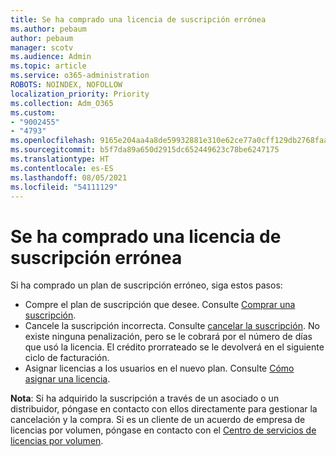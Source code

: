```yaml
---
title: Se ha comprado una licencia de suscripción errónea
ms.author: pebaum
author: pebaum
manager: scotv
ms.audience: Admin
ms.topic: article
ms.service: o365-administration
ROBOTS: NOINDEX, NOFOLLOW
localization_priority: Priority
ms.collection: Adm_O365
ms.custom:
- "9002455"
- "4793"
ms.openlocfilehash: 9165e204aa4a8de59932881e310e62ce77a0cff129db2768faa464d4b2391159
ms.sourcegitcommit: b5f7da89a650d2915dc652449623c78be6247175
ms.translationtype: HT
ms.contentlocale: es-ES
ms.lasthandoff: 08/05/2021
ms.locfileid: "54111129"
---
```

# <a name="purchased-wrong-subscription-license"></a>Se ha comprado una licencia de suscripción errónea

Si ha comprado un plan de suscripción erróneo, siga estos pasos:

- Compre el plan de suscripción que desee. Consulte [Comprar una suscripción](https://docs.microsoft.com/alchemyinsights/buy-a-subscription-to-office-365-for-business).
- Cancele la suscripción incorrecta. Consulte [cancelar la suscripción](https://docs.microsoft.com/alchemyinsights/canceling-your-office-365-subscription). No existe ninguna penalización, pero se le cobrará por el número de días que usó la licencia. El crédito prorrateado se le devolverá en el siguiente ciclo de facturación.
- Asignar licencias a los usuarios en el nuevo plan. Consulte [Cómo asignar una licencia](https://docs.microsoft.com/alchemyinsights/how-to-assign-a-license-to-a-user).

**Nota**: Si ha adquirido la suscripción a través de un asociado o un distribuidor, póngase en contacto con ellos directamente para gestionar la cancelación y la compra. Si es un cliente de un acuerdo de empresa de licencias por volumen, póngase en contacto con el [Centro de servicios de licencias por volumen](https://support.microsoft.com/help/4471406/how-to-contact-the-microsoft-volume-licensing-service-center).
